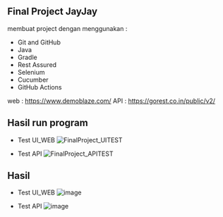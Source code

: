 ## Final Project JayJay
membuat project dengan menggunakan :
- Git and GitHub
- Java
- Gradle
- Rest Assured
- Selenium
- Cucumber
- GitHub Actions

web : https://www.demoblaze.com/
API : https://gorest.co.in/public/v2/

## Hasil run program 
- Test UI_WEB
  ![FinalProject_UITEST](https://github.com/user-attachments/assets/8fc4311d-08a2-4999-8cc1-d8039dfd5dfc)

- Test API
  ![FinalProject_APITEST](https://github.com/user-attachments/assets/339be02b-ca64-42c5-af94-912d4870ccb8)

## Hasil
- Test UI_WEB
![image](https://github.com/user-attachments/assets/308509f8-cffc-4c2a-8cea-9eeaadddd2f5)

- Test API
![image](https://github.com/user-attachments/assets/2f5b8882-2c3d-4246-9540-a934da319938)
